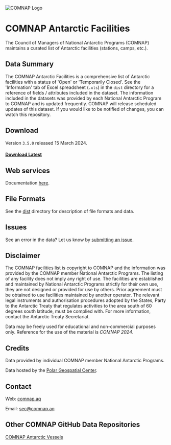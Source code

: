 ![COMNAP Logo](/img/comnap-logo-color.png)
# COMNAP Antarctic Facilities
The Council of Managers of National Antarctic Programs (COMNAP) maintains a curated list of Antarctic facilities (stations, camps, etc.).

## Data Summary
The COMNAP Antarctic Facilities is a comprehensive list of Antarctic facilities with a status of 'Open' or 'Temporarily Closed'. See the 'Information' tab of Excel spreadsheet (`.xls`) in the `dist` directory for a reference of fields / attributes included in the dataset. The information included in the datasets was provided by each National Antarctic Program to COMNAP and is updated frequently. COMNAP will release scheduled updates of this dataset. If you would like to be notified of changes, you can watch this repository.

## Download
Version `3.5.0` released 15 March 2024.

#### [Download Latest](https://github.com/PolarGeospatialCenter/comnap-antarctic-facilities/releases)

## Web services
Documentation [here](https://github.com/PolarGeospatialCenter/comnap-antarctic-facilities/tree/master/dist#web-mapping-services).

## File Formats
See the [dist](/dist) directory for description of file formats and data.

## Issues
See an error in the data? Let us know by [submitting an issue](https://github.com/PolarGeospatialCenter/comnap-antarctic-facilities/issues).

## Disclaimer
The COMNAP facilities list is copyright to COMNAP and the information was provided by the COMNAP member National Antarctic Programs. The listing of any facility does not imply any right of use. The facilities are established and maintained by National Antarctic Programs strictly for their own use, they are not designed or provided for use by others. Prior agreement must be obtained to use facilities maintained by another operator. The relevant legal instruments and authorisation procedures adopted by the States, Party to the Antarctic Treaty that regulates activities to the area south of 60 degrees south latitude, must be complied with. For more information, contact the Antarctic Treaty Secretariat.

Data may be freely used for educational and non-commercial purposes only. Reference for the use of the material is *COMNAP 2024*.

## Credits
Data provided by individual COMNAP member National Antarctic Programs.

Data hosted by the [Polar Geospatial Center](//www.pgc.umn.edu).

## Contact
Web: [comnap.aq](//comnap.aq)

Email: <sec@comnap.aq>

## Other COMNAP GitHub Data Repositories
[COMNAP Antarctic Vessels](https://github.com/PolarGeospatialCenter/comnap-antarctic-vessels)
